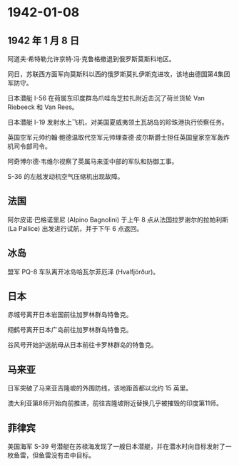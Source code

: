 # 1942-01-08

## 1942 年 1 月 8 日

阿道夫·希特勒允许京特·冯·克鲁格撤退到俄罗斯莫斯科地区。

同日，苏联西方面军向莫斯科以西的俄罗斯莫扎伊斯克进攻，该地由德国第4集团军防守。

日本潜艇 I-56 在荷属东印度群岛爪哇岛芝拉扎附近击沉了荷兰货轮 Van
Riebeeck 和 Van Rees。

日本潜艇 I-19 发射水上飞机，对美国夏威夷领土瓦胡岛的珍珠港执行侦察任务。

英国空军元帅约翰·鲍德温取代空军元帅理查德·皮尔斯爵士担任英国皇家空军轰炸机司令部司令。

阿奇博尔德·韦维尔视察了英属马来亚中部的军队和防御工事。

S-36 的左舷发动机空气压缩机出现故障。

## 法国

阿尔皮诺·巴格诺里尼 (Alpino Bagnolini) 于上午 8
点从法国拉罗谢尔的拉帕利斯 (La Pallice) 出发进行试航，并于下午 6
点返回。

## 冰岛

盟军 PQ-8 车队离开冰岛哈瓦尔菲厄泽 (Hvalfjörður)。

## 日本

赤城号离开日本岩国前往加罗林群岛特鲁克。

翔鹤号离开日本广岛前往加罗林群岛特鲁克。

谷风号开始护送航母从日本前往卡罗林群岛的特鲁克。

## 马来亚

日军突破了马来亚吉隆坡的外围防线，该地距首都以北约 15 英里。

澳大利亚第8师开始向前推进，前往吉隆坡附近替换几乎被摧毁的印度第11师。

## 菲律宾

美国海军 S-39
号潜艇在苏禄海发现了一艘日本潜艇，并在潜水时向目标发射了一枚鱼雷，但鱼雷没有击中目标。

